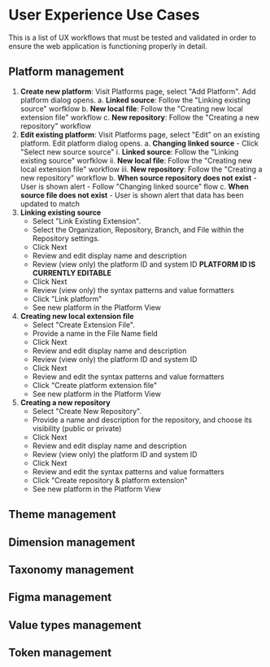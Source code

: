 # User Experience Use Cases
This is a list of UX workflows that must be tested and validated in order to ensure the web application is functioning properly in detail.

## Platform management
1. **Create new platform**: Visit Platforms page, select "Add Platform". Add platform dialog opens.
    a. **Linked source**: Follow the "Linking existing source" worfklow
    b. **New local file**: Follow the "Creating new local extension file" workflow
    c. **New repository**: Follow the "Creating a new repository" workflow
2. **Edit existing platform**: Visit Platforms page, select "Edit" on an existing platform. Edit platform dialog opens.
    a. **Changing linked source** 
        - Click "Select new source source"
        i. **Linked source**: Follow the "Linking existing source" worfklow
        ii. **New local file**: Follow the "Creating new local extension file" workflow
        iii. **New repository**: Follow the "Creating a new repository" workflow
    b. **When source repository does not exist**
        - User is shown alert 
        - Follow "Changing linked source" flow
    c. **When source file does not exist**
        - User is shown alert that data has been updated to match
2. **Linking existing source** 
    - Select "Link Existing Extension". 
    - Select the Organization, Repository, Branch, and File within the Repository settings.
    - Click Next
    - Review and edit display name and description
    - Review (view only) the platform ID and system ID **PLATFORM ID IS CURRENTLY EDITABLE**
    - Click Next
    - Review (view only) the syntax patterns and value formatters
    - Click "Link platform"
    - See new platform in the Platform View
4. **Creating new local extension file**
    - Select "Create Extension File". 
    - Provide a name in the File Name field
    - Click Next
    - Review and edit display name and description
    - Review (view only) the platform ID and system ID
    - Click Next
    - Review and edit the syntax patterns and value formatters
    - Click "Create platform extension file"
    - See new platform in the Platform View
5. **Creating a new repository**
    - Select "Create New Repository". 
    - Provide a name and description for the repository, and choose its visibility (public or private)
    - Click Next
    - Review and edit display name and description
    - Review (view only) the platform ID and system ID
    - Click Next
    - Review and edit the syntax patterns and value formatters
    - Click "Create repository & platform extension"
    - See new platform in the Platform View


## Theme management

## Dimension management

## Taxonomy management

## Figma management

## Value types management

## Token management